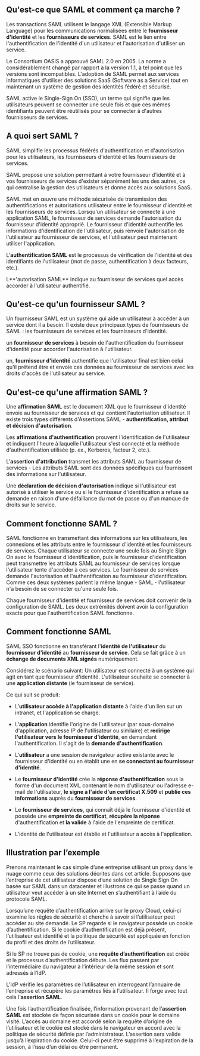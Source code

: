 ## Qu'est-ce que SAML et comment ça marche ?


Les transactions SAML utilisent le langage XML (Extensible Markup Language) pour les 
communications normalisées entre le **fournisseur d'identité** et les **fournisseurs de services**. 
SAML est le lien entre l'authentification de l'identité d'un utilisateur et l'autorisation d'utiliser un service.

Le Consortium OASIS a approuvé SAML 2.0 en 2005. La norme a considérablement changé par rapport 
à la version 1.1, à tel point que les versions sont incompatibles. L'adoption de SAML permet 
aux services informatiques d'utiliser des solutions SaaS (Software as a Service) tout en 
maintenant un système de gestion des identités fédéré et sécurisé.

SAML active le Single-Sign On (SSO), un terme qui signifie que les utilisateurs peuvent 
se connecter une seule fois et que ces mêmes identifiants peuvent être réutilisés pour 
se connecter à d'autres fournisseurs de services.

## A quoi sert SAML ?
SAML simplifie les processus fédérés d'authentification et d'autorisation pour les utilisateurs, 
les fournisseurs d'identité et les fournisseurs de services. 

SAML propose une solution permettant à votre fournisseur d'identité et à vos fournisseurs de services 
d'exister séparément les uns des autres, ce qui centralise la gestion des utilisateurs et donne accès 
aux solutions SaaS.

SAML met en œuvre une méthode sécurisée de transmission des authentifications et autorisations 
utilisateur entre le fournisseur d'identité et les fournisseurs de services. Lorsqu'un utilisateur 
se connecte à une application SAML, le fournisseur de services demande l'autorisation du fournisseur 
d'identité approprié. Le fournisseur d'identité authentifie les informations d'identification 
de l'utilisateur, puis renvoie l'autorisation de l'utilisateur au fournisseur de services, 
et l'utilisateur peut maintenant utiliser l'application.

L'**authentification SAML** est le processus de vérification de l'identité et des identifiants 
de l'utilisateur (mot de passe, authentification à deux facteurs, etc.). 

L**'autorisation SAML** indique au fournisseur de services quel accès accorder à 
l'utilisateur authentifié.

## Qu'est-ce qu'un fournisseur SAML ?
Un fournisseur SAML est un système qui aide un utilisateur à accéder à un service dont 
il a besoin. Il existe deux principaux types de fournisseurs de SAML : 
les fournisseurs de services et les fournisseurs d'identité.

un **fournisseur de services** à besoin de l'authentification du fournisseur d'identité 
pour accorder l'autorisation à l'utilisateur.

un, **fournisseur d'identité** authentifie que l'utilisateur final est bien celui qu'il 
prétend être et envoie ces données au fournisseur de services avec les droits d'accès 
de l'utilisateur au service.

## Qu'est-ce qu'une affirmation SAML ?
Une **affirmation SAML** est le document XML que le fournisseur d'identité envoie au fournisseur
de services et qui contient l'autorisation utilisateur. Il existe trois types différents 
d'Assertions SAML - **authentification, attribut et décision d'autorisation**.

Les **affirmations d'authentification** prouvent l'identification de l'utilisateur et indiquent 
l'heure à laquelle l'utilisateur s'est connecté et la méthode d'authentification 
utilisée (p. ex., Kerberos, facteur 2, etc.).

L'**assertion d'attribution** transmet les attributs SAML au fournisseur de 
services - Les attributs SAML sont des données spécifiques qui fournissent 
des informations sur l'utilisateur.

Une **déclaration de décision d'autorisation** indique si l'utilisateur est autorisé à utiliser 
le service ou si le fournisseur d'identification a refusé sa demande en raison d'une défaillance 
du mot de passe ou d'un manque de droits sur le service.

## Comment fonctionne SAML ?
SAML fonctionne en transmettant des informations sur les utilisateurs, les connexions et 
les attributs entre le fournisseur d'identité et les fournisseurs de services. Chaque 
utilisateur se connecte une seule fois au Single Sign On avec le fournisseur d'identification, 
puis le fournisseur d'identification peut transmettre les attributs SAML au fournisseur 
de services lorsque l'utilisateur tente d'accéder à ces services. Le fournisseur de services 
demande l'autorisation et l'authentification au fournisseur d'identification. 
Comme ces deux systèmes parlent la même langue - SAML - l'utilisateur n'a besoin 
de se connecter qu'une seule fois.

Chaque fournisseur d'identité et fournisseur de services doit convenir de la configuration de
SAML. Les deux extrémités doivent avoir la configuration exacte pour que l'authentification
SAML fonctionne.


## Comment fonctionne SAML
SAML SSO fonctionne en transférant l'**identité de l'utilisateur** du **fournisseur d'identité** au 
**fournisseur de service**. Cela se fait grâce à un **échange de documents XML signés** numériquement.

Considérez le scénario suivant: Un utilisateur est connecté à un système qui agit en tant que 
fournisseur d'identité. L'utilisateur souhaite se connecter à une **application distante** (le fournisseur de service).

Ce qui suit se produit:

- L'**utilisateur accède à l'application distante** à l'aide d'un lien sur un intranet, 
et l'application se charge.

- L'**application** identifie l'origine de l'utilisateur (par sous-domaine d'application, 
adresse IP de l'utilisateur ou similaire) et **redirige l'utilisateur vers le fournisseur d'identité**, 
en demandant l'authentification. Il s'agit de la **demande d'authentification**.

- L'**utilisateur** a une session de navigateur active existante avec le fournisseur d'identité 
ou en établit une en **se connectant au fournisseur d'identité**.

- Le **fournisseur d'identité** crée la **réponse d'authentification** sous la forme d'un 
document XML contenant le nom d'utilisateur ou l'adresse e-mail de l'utilisateur, 
**le signe à l'aide d'un certificat X.509** et **publie ces informations** auprès du **fournisseur de services**.

- Le **fournisseur de services**, qui connaît déjà le fournisseur d'identité et possède une **empreinte de certificat**, **récupère la réponse** d'authentification et **la valide** à l'aide de l'empreinte de certificat.

- L'identité de l'utilisateur est établie et l'utilisateur a accès à l'application.

## Illustration par l’exemple
Prenons maintenant le cas simple d’une entreprise utilisant un proxy dans le nuage 
comme ceux des solutions décrites dans cet article. Supposons que l’entreprise de 
cet utilisateur dispose d’une solution de Single Sign On basée sur SAML dans un 
datacenter et illustrons ce qui se passe quand un utilisateur veut accéder à un site 
Internet en s’authentifiant à l’aide du protocole SAML.

Lorsqu’une requête d’authentification arrive sur le proxy Cloud, celui-ci 
examine les règles de sécurité et cherche à savoir si l’utilisateur peut 
accéder au site demandé. Le SP regarde si le navigateur possède un cookie 
d’authentification. Si le cookie d’authentification est déjà présent, l’utilisateur 
est identifié et la politique de sécurité est appliquée en fonction du profil et 
des droits de l’utilisateur.

Si le SP ne trouve pas de cookie, une **requête d’authentification** est créée et 
le processus d’authentification débute. Les flux passent par l’intermédiaire du 
navigateur à l’intérieur de la même session et sont adressés à l’IdP.

L’IdP vérifie les paramètres de l’utilisateur en interrogeant l’annuaire 
de l’entreprise et récupère les paramètres liés à l’utilisateur. Il forge avec 
tout cela l’**assertion SAML**.

Une fois l’authentification finalisée, l’information provenant de l’**assertion SAML** 
est stockée de façon sécurisée dans un cookie pour le domaine visité. L’accès au domaine 
est accordé selon la requête d’origine de l’utilisateur et le cookie est stocké dans 
le navigateur en accord avec la politique de sécurité définie par l’administrateur. 
L’assertion sera valide jusqu’à l’expiration du cookie. Celui-ci peut être supprimé à 
l’expiration de la session, à l’issu d’un délai ou être permanent.

